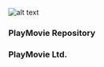 ![alt text][logo]

[logo]: repository.PlayMovie/repository.PlayMovie/icon.png

### PlayMovie Repository

### PlayMovie Ltd.
